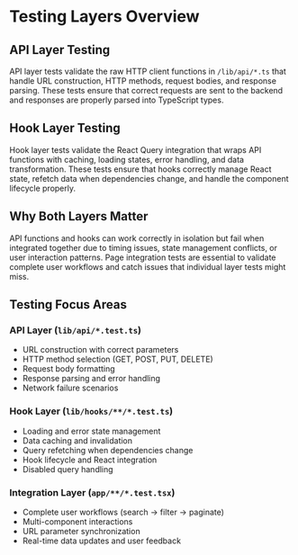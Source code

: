 # Testing Layers Overview

## API Layer Testing

API layer tests validate the raw HTTP client functions in `/lib/api/*.ts` that handle URL construction, HTTP methods, request bodies, and response parsing. These tests ensure that correct requests are sent to the backend and responses are properly parsed into TypeScript types.

## Hook Layer Testing  

Hook layer tests validate the React Query integration that wraps API functions with caching, loading states, error handling, and data transformation. These tests ensure that hooks correctly manage React state, refetch data when dependencies change, and handle the component lifecycle properly.

## Why Both Layers Matter

API functions and hooks can work correctly in isolation but fail when integrated together due to timing issues, state management conflicts, or user interaction patterns. Page integration tests are essential to validate complete user workflows and catch issues that individual layer tests might miss.

## Testing Focus Areas

### API Layer (`lib/api/*.test.ts`)
- URL construction with correct parameters
- HTTP method selection (GET, POST, PUT, DELETE)
- Request body formatting
- Response parsing and error handling
- Network failure scenarios

### Hook Layer (`lib/hooks/**/*.test.ts`)
- Loading and error state management
- Data caching and invalidation
- Query refetching when dependencies change
- Hook lifecycle and React integration
- Disabled query handling

### Integration Layer (`app/**/*.test.tsx`)
- Complete user workflows (search → filter → paginate)
- Multi-component interactions
- URL parameter synchronization
- Real-time data updates and user feedback